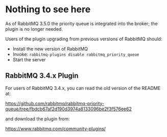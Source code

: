 # Nothing to see here

As of RabbitMQ 3.5.0 the priority queue is integrated into the
broker; the plugin is no longer needed.

Users of the plugin upgrading from previous versions of RabbitMQ should:

* Install the new version of RabbitMQ
* Invoke: `rabbitmq-plugins disable rabbitmq_priority_queue`
* Start the server

## RabbitMQ 3.4.x Plugin

For users of RabbitMQ 3.4.x, you can read the old version
of the README at:

https://github.com/rabbitmq/rabbitmq-priority-queue/tree/fbdcb67af2d190d3974a8133096be2f3f576ee62

and download the plugin from:

https://www.rabbitmq.com/community-plugins/

